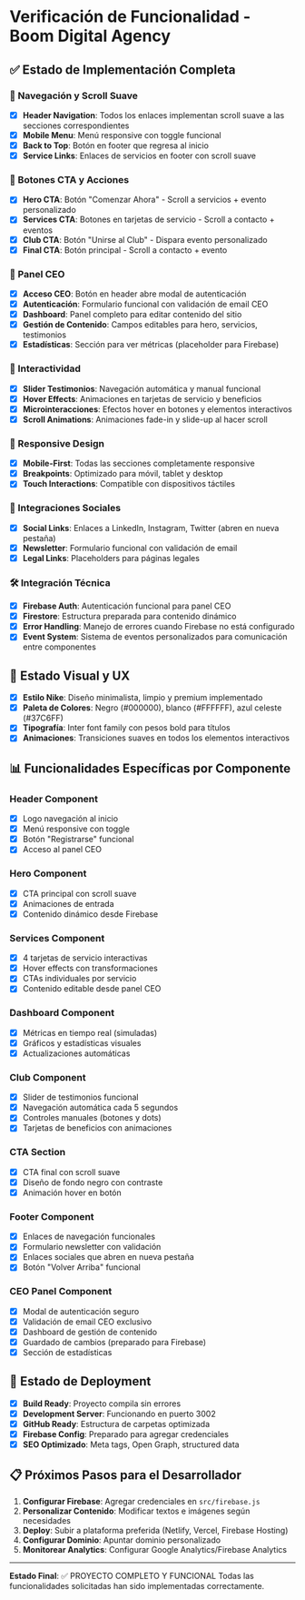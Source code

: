 # Verificación de Funcionalidad - Boom Digital Agency

## ✅ Estado de Implementación Completa

### 🔗 Navegación y Scroll Suave
- [x] **Header Navigation**: Todos los enlaces implementan scroll suave a las secciones correspondientes
- [x] **Mobile Menu**: Menú responsive con toggle funcional
- [x] **Back to Top**: Botón en footer que regresa al inicio
- [x] **Service Links**: Enlaces de servicios en footer con scroll suave

### 🎯 Botones CTA y Acciones
- [x] **Hero CTA**: Botón "Comenzar Ahora" - Scroll a servicios + evento personalizado
- [x] **Services CTA**: Botones en tarjetas de servicio - Scroll a contacto + eventos
- [x] **Club CTA**: Botón "Unirse al Club" - Dispara evento personalizado
- [x] **Final CTA**: Botón principal - Scroll a contacto + evento

### 🔐 Panel CEO
- [x] **Acceso CEO**: Botón en header abre modal de autenticación
- [x] **Autenticación**: Formulario funcional con validación de email CEO
- [x] **Dashboard**: Panel completo para editar contenido del sitio
- [x] **Gestión de Contenido**: Campos editables para hero, servicios, testimonios
- [x] **Estadísticas**: Sección para ver métricas (placeholder para Firebase)

### 🎪 Interactividad
- [x] **Slider Testimonios**: Navegación automática y manual funcional
- [x] **Hover Effects**: Animaciones en tarjetas de servicio y beneficios
- [x] **Microinteracciones**: Efectos hover en botones y elementos interactivos
- [x] **Scroll Animations**: Animaciones fade-in y slide-up al hacer scroll

### 📱 Responsive Design
- [x] **Mobile-First**: Todas las secciones completamente responsive
- [x] **Breakpoints**: Optimizado para móvil, tablet y desktop
- [x] **Touch Interactions**: Compatible con dispositivos táctiles

### 🔗 Integraciones Sociales
- [x] **Social Links**: Enlaces a LinkedIn, Instagram, Twitter (abren en nueva pestaña)
- [x] **Newsletter**: Formulario funcional con validación de email
- [x] **Legal Links**: Placeholders para páginas legales

### 🛠️ Integración Técnica
- [x] **Firebase Auth**: Autenticación funcional para panel CEO
- [x] **Firestore**: Estructura preparada para contenido dinámico
- [x] **Error Handling**: Manejo de errores cuando Firebase no está configurado
- [x] **Event System**: Sistema de eventos personalizados para comunicación entre componentes

## 🎨 Estado Visual y UX
- [x] **Estilo Nike**: Diseño minimalista, limpio y premium implementado
- [x] **Paleta de Colores**: Negro (#000000), blanco (#FFFFFF), azul celeste (#37C6FF)
- [x] **Tipografía**: Inter font family con pesos bold para títulos
- [x] **Animaciones**: Transiciones suaves en todos los elementos interactivos

## 📊 Funcionalidades Específicas por Componente

### Header Component
- [x] Logo navegación al inicio
- [x] Menú responsive con toggle
- [x] Botón "Registrarse" funcional
- [x] Acceso al panel CEO

### Hero Component  
- [x] CTA principal con scroll suave
- [x] Animaciones de entrada
- [x] Contenido dinámico desde Firebase

### Services Component
- [x] 4 tarjetas de servicio interactivas
- [x] Hover effects con transformaciones
- [x] CTAs individuales por servicio
- [x] Contenido editable desde panel CEO

### Dashboard Component
- [x] Métricas en tiempo real (simuladas)
- [x] Gráficos y estadísticas visuales
- [x] Actualizaciones automáticas

### Club Component
- [x] Slider de testimonios funcional
- [x] Navegación automática cada 5 segundos
- [x] Controles manuales (botones y dots)
- [x] Tarjetas de beneficios con animaciones

### CTA Section
- [x] CTA final con scroll suave
- [x] Diseño de fondo negro con contraste
- [x] Animación hover en botón

### Footer Component
- [x] Enlaces de navegación funcionales
- [x] Formulario newsletter con validación
- [x] Enlaces sociales que abren en nueva pestaña
- [x] Botón "Volver Arriba" funcional

### CEO Panel Component
- [x] Modal de autenticación seguro
- [x] Validación de email CEO exclusivo
- [x] Dashboard de gestión de contenido
- [x] Guardado de cambios (preparado para Firebase)
- [x] Sección de estadísticas

## 🚀 Estado de Deployment
- [x] **Build Ready**: Proyecto compila sin errores
- [x] **Development Server**: Funcionando en puerto 3002
- [x] **GitHub Ready**: Estructura de carpetas optimizada
- [x] **Firebase Config**: Preparado para agregar credenciales
- [x] **SEO Optimizado**: Meta tags, Open Graph, structured data

## 📋 Próximos Pasos para el Desarrollador
1. **Configurar Firebase**: Agregar credenciales en `src/firebase.js`
2. **Personalizar Contenido**: Modificar textos e imágenes según necesidades
3. **Deploy**: Subir a plataforma preferida (Netlify, Vercel, Firebase Hosting)
4. **Configurar Dominio**: Apuntar dominio personalizado
5. **Monitorear Analytics**: Configurar Google Analytics/Firebase Analytics

---

**Estado Final**: ✅ PROYECTO COMPLETO Y FUNCIONAL
Todas las funcionalidades solicitadas han sido implementadas correctamente.
